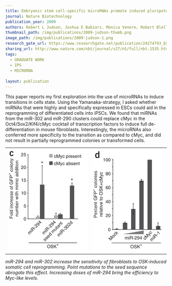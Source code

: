 ```yaml
---
title: Embryonic stem cell-specific microRNAs promote induced pluripotency
journal: Nature Biotechnology
publication_year: 2009
authors: Robert L Judson, Joshua E Babiarz, Monica Venere, Robert Blelloch
thumbnail_path: /img/publications/2009-judson-thumb.png
image_path: /img/publications/2009-judson-1.png
research_gate_url: https://www.researchgate.net/publication/24274793_Embryonic_stem_cell-specific_microRNAs_promote_induced_pluripotency
sharing_url: http://www.nature.com/nbt/journal/v27/n5/full/nbt.1535.html
tags:
  - GRADUATE WORK
  - IPS
  - MICRORNA

layout: publication
---
```

This paper reports my first exploration into the use of microRNAs to induce transitions in cells state. Using the Yamanaka-strategy, I asked whether miRNAs that were highly and specifically expressed in ESCs could aid in the reprogramming of differentiated cells into iPSCs. We found that miRNAs from the miR-302 and miR-290 clusters could replace cMyc in the Oct4/Sox2/Klf4/cMyc cocktail of transcription factors to induce full de-differentiation in mouse fibroblasts. Interestingly, the microRNAs also conferred more specificity to the transition as compared to cMyc, and did not result in partially reprogrammed colonies or transformed cells.

<table align="center">
  <tr>
    <td>
      <img src="/img/publications/2009-judson-2.png" alt="" class="img-responsive" style="margin: auto">
    </td>
    <td>
      <img src="/img/publications/2009-judson-3.png" alt="" class="img-responsive" style="margin: auto">
    </td>
  </tr>
</table>

_miR-294 and miR-302 increase the sensitivity of fibroblasts to OSK-induced somatic cell reprogramming. Point mutations to the seed sequence abrogate this effect. Increasing doses of miR-294 bring the efficiency to Myc-like levels._
